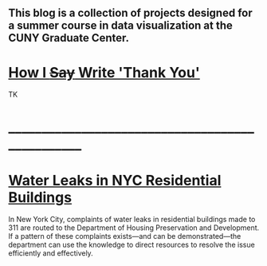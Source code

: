 ## This blog is a collection of projects designed for a summer course in data visualization at the CUNY Graduate Center.

# [How I <strike>Say</strike> Write 'Thank You'](./blogpost2.md)

TK

# ________________________________________________

# [Water Leaks in NYC Residential Buildings](./blogpost1.md)

In New York City, complaints of water leaks in residential buildings made to 311 are routed to the Department of Housing Preservation and Development. If a pattern of these complaints exists—and can be demonstrated—the department can use the knowledge to direct resources to resolve the issue efficiently and effectively.
